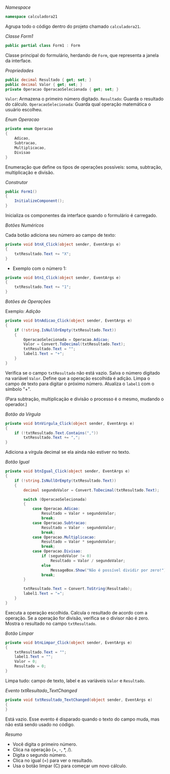 *Namespace*

```csharp
namespace calculadora21
```

Agrupa todo o código dentro do projeto chamado `calculadora21`.

*Classe Form1*

```csharp
public partial class Form1 : Form
```

Classe principal do formulário, herdando de `Form`, que representa a janela da interface.

*Propriedades*

```csharp
public decimal Resultado { get; set; }
public decimal Valor { get; set; }
private Operacao OperacaoSelecionada { get; set; }
```
`Valor`: Armazena o primeiro número digitado.
`Resultado`: Guarda o resultado do cálculo.
`OperacaoSelecionada`: Guarda qual operação matemática o usuário escolheu.

*Enum Operacao*

```csharp
private enum Operacao
{
    Adicao,
    Subtracao,
    Multiplicacao,
    Divisao
}
```

Enumeração que define os tipos de operações possíveis: soma, subtração, multiplicação e divisão.


*Construtor*

```csharp
public Form1()
{
    InitializeComponent();
}
```

Inicializa os componentes da interface quando o formulário é carregado.

*Botões Numéricos*

Cada botão adiciona seu número ao campo de texto:

```csharp
private void btnX_Click(object sender, EventArgs e)
{
    txtResultado.Text += "X";
}
```

* Exemplo com o número 1:

```csharp
private void btn1_Click(object sender, EventArgs e)
{
    txtResultado.Text += "1";
}
```

*Botões de Operações*

Exemplo: *Adição*

```csharp
private void btnAdicao_Click(object sender, EventArgs e)
{
    if (!string.IsNullOrEmpty(txtResultado.Text))
    {
        OperacaoSelecionada = Operacao.Adicao;
        Valor = Convert.ToDecimal(txtResultado.Text);
        txtResultado.Text = "";
        label1.Text = "+";
    }
}
```

Verifica se o campo `txtResultado` não está vazio.
Salva o número digitado na variável `Valor`.
Define que a operação escolhida é adição.
Limpa o campo de texto para digitar o próximo número.
Atualiza o `label1` com o símbolo "+".

(Para subtração, multiplicação e divisão o processo é o mesmo, mudando o operador.)

*Botão da Vírgula*

```csharp
private void btnVirgula_Click(object sender, EventArgs e)
{
    if (!txtResultado.Text.Contains(","))
        txtResultado.Text += ",";
}
```
Adiciona a vírgula decimal se ela ainda não estiver no texto.

*Botão Igual*

```csharp
private void btnIgual_Click(object sender, EventArgs e)
{
    if (!string.IsNullOrEmpty(txtResultado.Text))
    {
        decimal segundoValor = Convert.ToDecimal(txtResultado.Text);

        switch (OperacaoSelecionada)
        {
            case Operacao.Adicao:
                Resultado = Valor + segundoValor;
                break;
            case Operacao.Subtracao:
                Resultado = Valor - segundoValor;
                break;
            case Operacao.Multiplicacao:
                Resultado = Valor * segundoValor;
                break;
            case Operacao.Divisao:
                if (segundoValor != 0)
                    Resultado = Valor / segundoValor;
                else
                    MessageBox.Show("Não é possível dividir por zero!");
                break;
        }

        txtResultado.Text = Convert.ToString(Resultado);
        label1.Text = "=";
    }
}
```

Executa a operação escolhida.
Calcula o resultado de acordo com a operação.
Se a operação for divisão, verifica se o divisor não é zero.
Mostra o resultado no campo `txtResultado`.

*Botão Limpar*

```csharp
private void btnLimpar_Click(object sender, EventArgs e)
{
    txtResultado.Text = "";
    label1.Text = "";
    Valor = 0;
    Resultado = 0;
}
```

Limpa tudo: campo de texto, label e as variáveis `Valor` e `Resultado`.

*Evento txtResultado\_TextChanged*

```csharp
private void txtResultado_TextChanged(object sender, EventArgs e)
{
}
```

Está vazio. Esse evento é disparado quando o texto do campo muda, mas não está sendo usado no código.

*Resumo*

* Você digita o primeiro número.
* Clica na operação (+, -, \*, /).
* Digita o segundo número.
* Clica no igual (=) para ver o resultado.
* Usa o botão limpar (C) para começar um novo cálculo.
